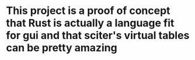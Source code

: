 # This project is a proof of concept that Rust is actually a language fit for gui and that sciter's virtual tables can be pretty amazing